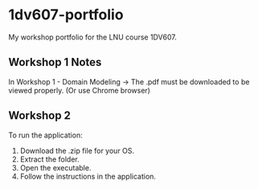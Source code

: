 # 1dv607-portfolio
My workshop portfolio for the LNU course 1DV607.

## Workshop 1 Notes
In Workshop 1 - Domain Modeling -> The .pdf must be downloaded to be viewed properly. (Or use Chrome browser)

## Workshop 2
To run the application:  
1. Download the .zip file for your OS.  
2. Extract the folder.  
3. Open the executable.  
4. Follow the instructions in the application.
